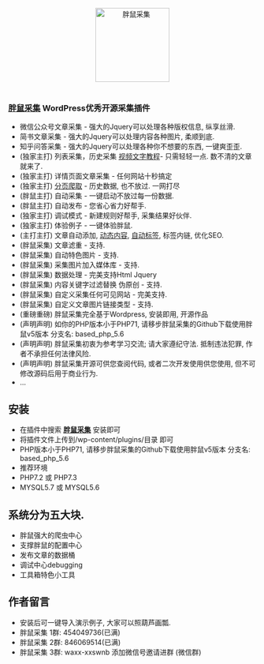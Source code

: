 <p align="center">
  <img width="150" src="logo.png" alt="胖鼠采集">
  <br>
  <br>
</p>

### <a href="https://www.fatrat.cn">胖鼠采集</a> WordPress优秀开源采集插件
- 微信公众号文章采集 - 强大的Jquery可以处理各种版权信息, 纵享丝滑.
- 简书文章采集 - 强大的Jquery可以处理内容各种图片, 柔顺到底.
- 知乎问答采集 - 强大的Jquery可以处理各种你不想要的东西, 一键爽歪歪.
- (独家主打) 列表采集，历史采集 <a href="https://www.fatrat.cn/fatrat/260.html" target="_blank">视频文字教程</a>- 只需轻轻一点. 数不清的文章就来了.
- (独家主打) 详情页面文章采集 - 任何网站十秒搞定
- (独家主打) <a href="https://www.fatrat.cn/fatrat/260.html" target="_blank">分页爬取</a> - 历史数据, 也不放过. 一网打尽
- (胖鼠主打) 自动采集 - 一键启动不放过每一份数据.
- (胖鼠主打) 自动发布 - 您省心省力好帮手.
- (独家主打) 调试模式 - 新建规则好帮手, 采集结果好伙伴.
- (独家主打) 体验例子 - 一键体验胖鼠.
- (主打主打) 文章自动添加, <a href="https://www.fatrat.cn/fatrat/229.html" target="_blank">动态内容</a>, <a href="https://www.fatrat.cn/fatrat/220.html" target="_blank">自动标签</a>, 标签内链, 优化SEO.
- (胖鼠采集) 文章滤重 - 支持.
- (胖鼠采集) 自动特色图片 - 支持.
- (胖鼠采集) 采集图片加入媒体库 - 支持.
- (胖鼠采集) 数据处理 - 完美支持Html Jquery
- (胖鼠采集) 内容关键字过滤替换 伪原创 - 支持.
- (胖鼠采集) 自定义采集任何可见网站 - 完美支持.
- (胖鼠采集) 自定义文章图片链接类型 - 支持.
- (重磅重磅) 胖鼠采集完全基于Wordpress, 安装即用, 开源作品
- (声明声明) 如你的PHP版本小于PHP71, 请移步胖鼠采集的Github下载使用胖鼠v5版本 分支名: based_php_5.6
- (声明声明) 胖鼠采集初衷为参考学习交流; 请大家遵纪守法. 抵制违法犯罪, 作者不承担任何法律风险.
- (声明声明) 胖鼠采集开源可供您查阅代码, 或者二次开发使用供您使用, 但不可修改源码后用于商业行为.
- ...

## 安装
- 在插件中搜索 <strong><a href="https://wordpress.org/plugins/fat-rat-collect/">胖鼠采集</a></strong> 安装即可
- 将插件文件上传到/wp-content/plugins/目录 即可
- PHP版本小于PHP71, 请移步胖鼠采集的Github下载使用胖鼠v5版本 分支名: based_php_5.6
- 推荐环境
- PHP7.2 或 PHP7.3
- MYSQL5.7 或 MYSQL5.6

## 系统分为五大块.
- 胖鼠强大的爬虫中心
- 支撑胖鼠的配置中心
- 发布文章的数据桶
- 调试中心debugging
- 工具箱特色小工具

## 作者留言
- 安装后可一键导入演示例子, 大家可以照葫芦画瓢.
- 胖鼠采集 1群: 454049736(已满)
- 胖鼠采集 2群: 846069514(已满)
- 胖鼠采集 3群: waxx-xxswnb 添加微信号邀请进群 (微信群)

